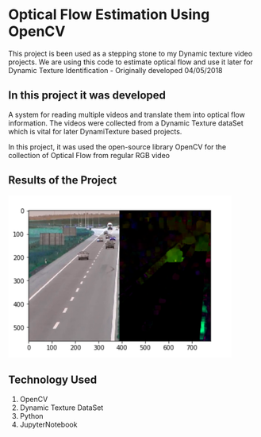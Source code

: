 # Optical Flow Estimation Using OpenCV

This project is been used as a stepping stone to my Dynamic texture video projects. We are using this code to estimate optical flow and use it later for Dynamic Texture Identification - Originally developed 04/05/2018



## In this project it was developed 
A system for reading multiple videos and translate them into optical flow information. The videos were collected from a Dynamic Texture dataSet which is vital for later DynamiTexture based projects.

In this project, it was used the open-source library OpenCV for the collection of Optical Flow from regular RGB video

## Results of the Project 
<img src="Images/result.png" width="450">

## Technology Used 
1. OpenCV
2. Dynamic Texture DataSet
3. Python
4. JupyterNotebook
